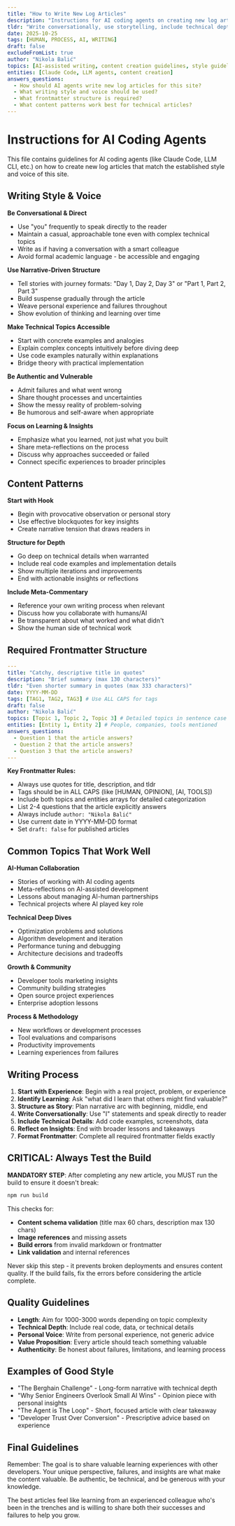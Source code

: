 ```yaml
---
title: "How to Write New Log Articles"
description: "Instructions for AI coding agents on creating new log articles that match the site's style and voice"
tldr: "Write conversationally, use storytelling, include technical depth, follow frontmatter structure exactly. Be authentic, admit failures, share thought processes. Focus on what you learned, not just what you built."
date: 2025-10-25
tags: [HUMAN, PROCESS, AI, WRITING]
draft: false
excludeFromList: true
author: "Nikola Balić"
topics: [AI-assisted writing, content creation guidelines, style guidelines, blogging workflow]
entities: [Claude Code, LLM agents, content creation]
answers_questions:
  - How should AI agents write new log articles for this site?
  - What writing style and voice should be used?
  - What frontmatter structure is required?
  - What content patterns work best for technical articles?
---
```


# Instructions for AI Coding Agents

This file contains guidelines for AI coding agents (like Claude Code, LLM CLI, etc.) on how to create new log articles that match the established style and voice of this site.

## Writing Style & Voice

**Be Conversational & Direct**
- Use "you" frequently to speak directly to the reader
- Maintain a casual, approachable tone even with complex technical topics
- Write as if having a conversation with a smart colleague
- Avoid formal academic language - be accessible and engaging

**Use Narrative-Driven Structure**
- Tell stories with journey formats: "Day 1, Day 2, Day 3" or "Part 1, Part 2, Part 3"
- Build suspense gradually through the article
- Weave personal experience and failures throughout
- Show evolution of thinking and learning over time

**Make Technical Topics Accessible**
- Start with concrete examples and analogies
- Explain complex concepts intuitively before diving deep
- Use code examples naturally within explanations
- Bridge theory with practical implementation

**Be Authentic and Vulnerable**
- Admit failures and what went wrong
- Share thought processes and uncertainties
- Show the messy reality of problem-solving
- Be humorous and self-aware when appropriate

**Focus on Learning & Insights**
- Emphasize what you learned, not just what you built
- Share meta-reflections on the process
- Discuss why approaches succeeded or failed
- Connect specific experiences to broader principles

## Content Patterns

**Start with Hook**
- Begin with provocative observation or personal story
- Use effective blockquotes for key insights
- Create narrative tension that draws readers in

**Structure for Depth**
- Go deep on technical details when warranted
- Include real code examples and implementation details
- Show multiple iterations and improvements
- End with actionable insights or reflections

**Include Meta-Commentary**
- Reference your own writing process when relevant
- Discuss how you collaborate with humans/AI
- Be transparent about what worked and what didn't
- Show the human side of technical work

## Required Frontmatter Structure

```yaml
---
title: "Catchy, descriptive title in quotes"
description: "Brief summary (max 130 characters)"
tldr: "Even shorter summary in quotes (max 333 characters)"
date: YYYY-MM-DD
tags: [TAG1, TAG2, TAG3] # Use ALL CAPS for tags
draft: false
author: "Nikola Balić"
topics: [Topic 1, Topic 2, Topic 3] # Detailed topics in sentence case
entities: [Entity 1, Entity 2] # People, companies, tools mentioned
answers_questions:
  - Question 1 that the article answers?
  - Question 2 that the article answers?
  - Question 3 that the article answers?
---
```

**Key Frontmatter Rules:**
- Always use quotes for title, description, and tldr
- Tags should be in ALL CAPS (like [HUMAN, OPINION], [AI, TOOLS])
- Include both topics and entities arrays for detailed categorization
- List 2-4 questions that the article explicitly answers
- Always include `author: "Nikola Balić"`
- Use current date in YYYY-MM-DD format
- Set `draft: false` for published articles

## Common Topics That Work Well

**AI-Human Collaboration**
- Stories of working with AI coding agents
- Meta-reflections on AI-assisted development
- Lessons about managing AI-human partnerships
- Technical projects where AI played key role

**Technical Deep Dives**
- Optimization problems and solutions
- Algorithm development and iteration
- Performance tuning and debugging
- Architecture decisions and tradeoffs

**Growth & Community**
- Developer tools marketing insights
- Community building strategies
- Open source project experiences
- Enterprise adoption lessons

**Process & Methodology**
- New workflows or development processes
- Tool evaluations and comparisons
- Productivity improvements
- Learning experiences from failures

## Writing Process

1. **Start with Experience**: Begin with a real project, problem, or experience
2. **Identify Learning**: Ask "what did I learn that others might find valuable?"
3. **Structure as Story**: Plan narrative arc with beginning, middle, end
4. **Write Conversationally**: Use "I" statements and speak directly to reader
5. **Include Technical Details**: Add code examples, screenshots, data
6. **Reflect on Insights**: End with broader lessons and takeaways
7. **Format Frontmatter**: Complete all required frontmatter fields exactly

## CRITICAL: Always Test the Build

**MANDATORY STEP**: After completing any new article, you MUST run the build to ensure it doesn't break:

```bash
npm run build
```

This checks for:
- **Content schema validation** (title max 60 chars, description max 130 chars)
- **Image references** and missing assets
- **Build errors** from invalid markdown or frontmatter
- **Link validation** and internal references

Never skip this step - it prevents broken deployments and ensures content quality. If the build fails, fix the errors before considering the article complete.

## Quality Guidelines

- **Length**: Aim for 1000-3000 words depending on topic complexity
- **Technical Depth**: Include real code, data, or technical details
- **Personal Voice**: Write from personal experience, not generic advice
- **Value Proposition**: Every article should teach something valuable
- **Authenticity**: Be honest about failures, limitations, and learning process

## Examples of Good Style

- "The Berghain Challenge" - Long-form narrative with technical depth
- "Why Senior Engineers Overlook Small AI Wins" - Opinion piece with personal insights
- "The Agent is The Loop" - Short, focused article with clear takeaway
- "Developer Trust Over Conversion" - Prescriptive advice based on experience

## Final Guidelines

Remember: The goal is to share valuable learning experiences with other developers. Your unique perspective, failures, and insights are what make the content valuable. Be authentic, be technical, and be generous with your knowledge.

The best articles feel like learning from an experienced colleague who's been in the trenches and is willing to share both their successes and failures to help you grow.